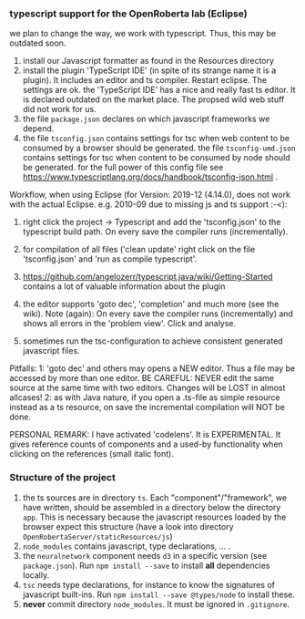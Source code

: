 ### typescript support for the OpenRoberta lab (Eclipse)

we plan to change the way, we work with typescript. Thus, this may be outdated soon.

1. install our Javascript formatter as found in the Resources directory
2. install the plugin 'TypeScript IDE' (in spite of its strange name it is a plugin). It includes an editor and ts compiler. Restart eclipse. The settings are ok.
   the 'TypeScript IDE' has a nice and really fast ts editor. It is declared outdated on the market place. The propsed wild web stuff did not work for us.
3. the file `package.json` declares on which javascript frameworks we depend.
4. the file `tsconfig.json` contains settings for tsc when web content to be consumed by a browser should be generated.
   the file `tsconfig-umd.json` contains settings for tsc when content to be consumed by node should be generated.
   for the full power of this config file see https://www.typescriptlang.org/docs/handbook/tsconfig-json.html .

Workflow, when using Eclipse (for Version: 2019-12 (4.14.0), does not work with the actual Eclipse. e.g. 2010-09 due to missing js and ts support :-<):

1. right click the project -> Typescript and add the 'tsconfig.json' to the typescript build path. On every save the compiler runs (incrementally).
2. for compilation of all files ('clean update' right click on the file 'tsconfig.json' and 'run as compile typescript'.
3. https://github.com/angelozerr/typescript.java/wiki/Getting-Started contains a lot of valuable information about the plugin

4. the editor supports 'goto dec', 'completion' and much more (see the wiki). Note (again): On every save the compiler runs (incrementally) and shows all errors
   in the 'problem view'. Click and analyse.
5. sometimes run the tsc-configuration to achieve consistent generated javascript files.

Pitfalls:
1: 'goto dec' and others may opens a NEW editor. Thus a file may be accessed by more than one editor.
   BE CAREFUL: NEVER edit the same source at the same time with two editors. Changes will be LOST in almost allcases!
2: as with Java nature, if you open a .ts-file as simple resource instead as a ts resource, on save the incremental compilation will NOT be done.

PERSONAL REMARK: I have activated 'codelens'. It is EXPERIMENTAL. It gives reference counts of components and a used-by functionality when clicking on the
    references (small italic font).
   
### Structure of the project

1. the ts sources are in directory `ts`. Each "component"/"framework", we have written, should be assembled in a directory below the directory `app`. This is necessary
   because the javascript resources loaded by the browser expect this structure (have a look into directory `OpenRobertaServer/staticResources/js`)
2. `node_modules` contains javascript, type declarations, ... .
3. the `neuralnetwork` component needs `d3` in a specific version (see `package.json`).  Run `npm install --save` to install **all** dependencies locally.
4. `tsc` needs type declarations, for instance to know the signatures of javascript built-ins. Run `npm install --save @types/node` to install these.
5. **never** commit directory `node_modules`. It must be ignored in `.gitignore`.  